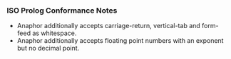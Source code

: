### ISO Prolog Conformance Notes

* Anaphor additionally accepts carriage-return, vertical-tab and form-feed as whitespace.
* Anaphor additionally accepts floating point numbers with an exponent but no decimal point.
